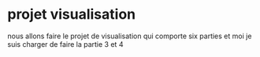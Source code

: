# projet visualisation 
nous allons faire le projet de visualisation qui comporte six parties et moi je suis charger de faire la partie 3 et 4

